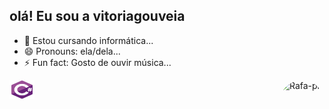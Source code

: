 ## olá! Eu sou a vitoriagouveia
- 🌱 Estou cursando informática...
- 😄 Pronouns: ela/dela...
- ⚡ Fun fact: Gosto de ouvir música...
<div>
 <img align="center" alt="Rafa-Csharp" height="30" width="40" src="https://raw.githubusercontent.com/devicons/devicon/master/icons/csharp/csharp-original.svg">
  <img align="right" alt="Rafa-pic" height="150" style="border-radius:50px;" src="https://media.discordapp.net/attachments/639956127056134178/890373478988013628/Publicacoes_Instagram_1_1.png?width=676&height=676">
</div>
